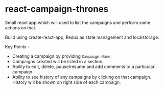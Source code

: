 # react-campaign-thrones
Small react app which will used to list the campaigns and perform some actions on that.

Build using create-react-app, Redux as state management and localstorage.

Key Points - 

- Creating a campaign by providing `Campaign Name`.
- Campaigns created will be listed in a section.
- Ability to edit, delete, pause/resume and add comments to a particular campaign.
- Ability to see history of any campaigns by clicking on that campaign. History will be shown on right side of each campaign.